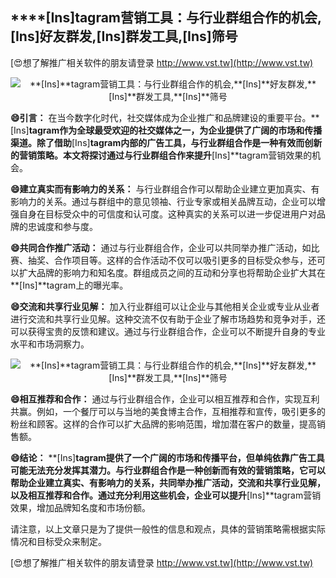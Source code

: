 ## ****[Ins]**tagram营销工具：与行业群组合作的机会,**[Ins]**好友群发,**[Ins]**群发工具,**[Ins]**筛号**

[😍想了解推广相关软件的朋友请登录 http://www.vst.tw](http://www.vst.tw)

 <center><img src="https://vst.tw/MP4/tuiguang/png/7.png" alt="**[Ins]**tagram营销工具：与行业群组合作的机会,**[Ins]**好友群发,**[Ins]**群发工具,**[Ins]**筛号"></center>

**😄引言：**
在当今数字化时代，社交媒体成为企业推广和品牌建设的重要平台。**[Ins]**tagram作为全球最受欢迎的社交媒体之一，为企业提供了广阔的市场和传播渠道。除了借助**[Ins]**tagram内部的广告工具，与行业群组合作是一种有效而创新的营销策略。本文将探讨通过与行业群组合作来提升**[Ins]**tagram营销效果的机会。

**😄建立真实而有影响力的关系：**
与行业群组合作可以帮助企业建立更加真实、有影响力的关系。通过与群组中的意见领袖、行业专家或相关品牌互动，企业可以增强自身在目标受众中的可信度和认可度。这种真实的关系可以进一步促进用户对品牌的忠诚度和参与度。

**😄共同合作推广活动：**
通过与行业群组合作，企业可以共同举办推广活动，如比赛、抽奖、合作项目等。这样的合作活动不仅可以吸引更多的目标受众参与，还可以扩大品牌的影响力和知名度。群组成员之间的互动和分享也将帮助企业扩大其在**[Ins]**tagram上的曝光率。

**😄交流和共享行业见解：**
加入行业群组可以让企业与其他相关企业或专业从业者进行交流和共享行业见解。这种交流不仅有助于企业了解市场趋势和竞争对手，还可以获得宝贵的反馈和建议。通过与行业群组合作，企业可以不断提升自身的专业水平和市场洞察力。

 <center><img src="https://vst.tw/MP4/tuiguang/png/1.png" alt="**[Ins]**tagram营销工具：与行业群组合作的机会,**[Ins]**好友群发,**[Ins]**群发工具,**[Ins]**筛号"></center>

**😄相互推荐和合作：**
通过与行业群组合作，企业可以相互推荐和合作，实现互利共赢。例如，一个餐厅可以与当地的美食博主合作，互相推荐和宣传，吸引更多的粉丝和顾客。这样的合作可以扩大品牌的影响范围，增加潜在客户的数量，提高销售额。

**😄结论：**
**[Ins]**tagram提供了一个广阔的市场和传播平台，但单纯依靠广告工具可能无法充分发挥其潜力。与行业群组合作是一种创新而有效的营销策略，它可以帮助企业建立真实、有影响力的关系，共同举办推广活动，交流和共享行业见解，以及相互推荐和合作。通过充分利用这些机会，企业可以提升**[Ins]**tagram营销效果，增加品牌知名度和市场份额。

请注意，以上文章只是为了提供一般性的信息和观点，具体的营销策略需根据实际情况和目标受众来制定。

[😍想了解推广相关软件的朋友请登录 http://www.vst.tw](http://www.vst.tw)



